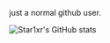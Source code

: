 
just a normal github user.

![Star1xr's GitHub stats](https://github-readme-stats.vercel.app/api?username=Star1xr&show_icons=true&theme=transparent)

